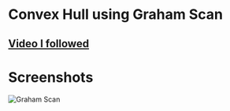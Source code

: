 # Convex Hull using Graham Scan

## [Video I followed](https://youtu.be/B2AJoQSZf4M)

# Screenshots
![Graham Scan](https://user-images.githubusercontent.com/67017303/217806176-96097b7e-3f48-4926-9f0a-fceabd65d809.png)
